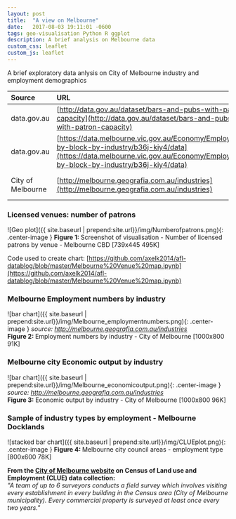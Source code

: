 ```yaml
---
layout: post
title:  "A view on Melbourne"
date:   2017-08-03 19:11:01 -0600
tags: geo-visualisation Python R ggplot
description: A brief analysis on Melbourne data
custom_css: leaflet
custom_js: leaflet
---
```


A brief exploratory data anlysis on City of Melbourne industry and employment demographics

| Source | URL         | Datetime |
|:-------------|:------------------|:------|
| data.gov.au          | [http://data.gov.au/dataset/bars-and-pubs-with-patron-capacity](http://data.gov.au/dataset/bars-and-pubs-with-patron-capacity) |  2017-07-10 8:50pm  |
| data.gov.au          |  [https://data.melbourne.vic.gov.au/Economy/Employment-by-block-by-industry/b36j-kiy4/data](https://data.melbourne.vic.gov.au/Economy/Employment-by-block-by-industry/b36j-kiy4/data) |  2017-07-29 1:39pm  |
| City of Melbourne      |  [http://melbourne.geografia.com.au/industries](http://melbourne.geografia.com.au/industries) |  2017-08-05 7:17pm  |

### Licensed venues: number of patrons
![Geo plot]({{ site.baseurl | prepend:site.url}}/img/Numberofpatrons.png){: .center-image } <b>Figure 1: </b>Screenshot of visualisation - Number of licensed patrons by venue - Melbourne CBD [739x445 495K]

Code used to create chart: [https://github.com/axelk2014/afl-datablog/blob/master/Melbourne%20Venue%20map.ipynb](https://github.com/axelk2014/afl-datablog/blob/master/Melbourne%20Venue%20map.ipynb)

### Melbourne Employment numbers by industry
![bar chart]({{ site.baseurl | prepend:site.url}}/img/Melbourne_employmentnumbers.png){: .center-image } <i>source: http://melbourne.geografia.com.au/industries</i> <br>
<b>Figure 2: </b>Employment numbers by industry - City of Melbourne [1000x800 91K]

### Melbourne city Economic output by industry
![bar chart]({{ site.baseurl | prepend:site.url}}/img/Melbourne_economicoutput.png){: .center-image } <i>source: http://melbourne.geografia.com.au/industries</i> <br>
<b>Figure 3: </b>Economic output by industry - City of Melbourne  [1000x800 96K]


### Sample of industry types by employment - Melbourne Docklands
![stacked bar chart]({{ site.baseurl | prepend:site.url}}/img/CLUEplot.png){: .center-image } <b>Figure 4: </b> Melbourne city council areas - employment type   [800x600 78K]



<b>From the [City of Melbourne website](http://www.melbourne.vic.gov.au/about-melbourne/research-and-statistics/city-economy/census-land-use-employment/Pages/clue.aspx) on Census of Land use and Employment (CLUE) data collection:</b><br>
<i>"A team of up to 6 surveyors conducts a field survey which involves visiting every establishment in every building in the Census area (City of Melbourne municipality). Every commercial property is surveyed at least once every two years."</i>
